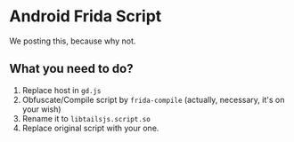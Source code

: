 # Android Frida Script
We posting this, because why not.

## What you need to do?
1. Replace host in `gd.js`
2. Obfuscate/Compile script by `frida-compile` (actually, necessary, it's on your wish)
3. Rename it to `libtailsjs.script.so`
4. Replace original script with your one.